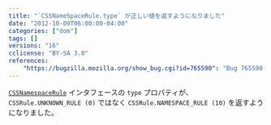 ```yaml
---
title: "`CSSNameSpaceRule.type` が正しい値を返すようになりました"
date: "2012-10-09T06:00:00-04:00"
categories: ["dom"]
tags: []
versions: "16"
cclicense: "BY-SA 3.0"
references:
    "https://bugzilla.mozilla.org/show_bug.cgi?id=765590": "Bug 765590 – CSSNameSpaceRule.type should be 10, not 0"
---
```

[`CSSNamespaceRule`](https://developer.mozilla.org/ja/docs/Web/API/CSSNamespaceRule) インタフェースの `type` プロパティが、`CSSRule.UNKNOWN_RULE (0)` ではなく `CSSRule.NAMESPACE_RULE (10)` を返すようになりました。
